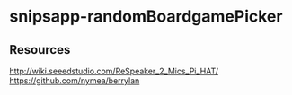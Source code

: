 # snipsapp-randomBoardgamePicker

## Resources
http://wiki.seeedstudio.com/ReSpeaker_2_Mics_Pi_HAT/
https://github.com/nymea/berrylan